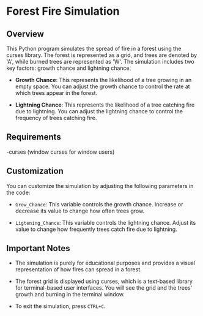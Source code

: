 # Forest Fire Simulation 

## Overview
This Python program simulates the spread of fire in a forest using the curses library. The forest is represented as a grid, and trees are denoted by 'A', while burned trees are represented as 'W'. The simulation includes two key factors: growth chance and lightning chance. 

- **Growth Chance**: This represents the likelihood of a tree growing in an empty space. You can adjust the growth chance to control the rate at which trees appear in the forest.

- **Lightning Chance**: This represents the likelihood of a tree catching fire due to lightning. You can adjust the lightning chance to control the frequency of trees catching fire.

## Requirements
-curses (window curses for window users)

## Customization
You can customize the simulation by adjusting the following parameters in the code:

- `Grow_Chance`: This variable controls the growth chance. Increase or decrease its value to change how often trees grow.

- `Ligtening_Chance`: This variable controls the lightning chance. Adjust its value to change how frequently trees catch fire due to lightning.

## Important Notes
- The simulation is purely for educational purposes and provides a visual representation of how fires can spread in a forest.

- The forest grid is displayed using curses, which is a text-based library for terminal-based user interfaces. You will see the grid and the trees' growth and burning in the terminal window.

- To exit the simulation, press `CTRL+C`.
